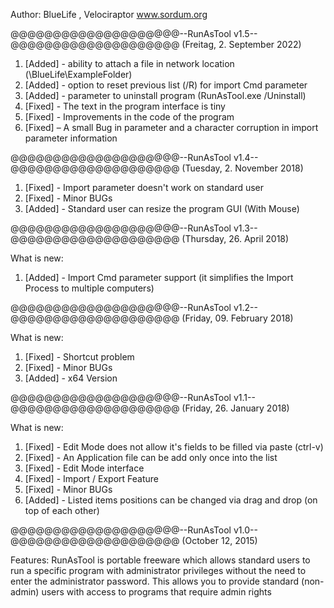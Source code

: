 Author: BlueLife , Velociraptor 
www.sordum.org

@@@@@@@@@@@@@@@@@@@@--RunAsTool v1.5--@@@@@@@@@@@@@@@@@@@@
(Freitag, 2. September 2022)

1. [Added] - ability to attach a file in network location (\\BlueLife\ExampleFolder)
2. [Added] - option to reset previous list (/R) for import Cmd parameter
3. [Added] - parameter to uninstall program (RunAsTool.exe /Uninstall)
4. [Fixed] - The text in the program interface is tiny
5. [Fixed] - Improvements in the code of the program
6. [Fixed] – A small Bug in parameter and a character corruption in import parameter information

@@@@@@@@@@@@@@@@@@@@--RunAsTool v1.4--@@@@@@@@@@@@@@@@@@@@
(Tuesday, 2. November 2018)

1. [Fixed] - Import parameter doesn't work on standard user
2. [Fixed] - Minor BUGs
3. [Added] - Standard user can resize the program GUI (With Mouse)

@@@@@@@@@@@@@@@@@@@@--RunAsTool v1.3--@@@@@@@@@@@@@@@@@@@@
(Thursday, 26. April 2018) 

What is new:
1. [Added] - Import Cmd parameter support (it simplifies the Import Process to multiple computers)

@@@@@@@@@@@@@@@@@@@@--RunAsTool v1.2--@@@@@@@@@@@@@@@@@@@@
(Friday, 09. February 2018) 

What is new:
1. [Fixed] - Shortcut problem
2. [Fixed] - Minor BUGs 
3. [Added] - x64 Version

@@@@@@@@@@@@@@@@@@@@--RunAsTool v1.1--@@@@@@@@@@@@@@@@@@@@
(Friday, 26. January 2018) 

What is new:
1. [Fixed] - Edit Mode does not allow it's fields to be filled via paste (ctrl-v)
2. [Fixed] - An Application file can be add only once into the list
3. [Fixed] - Edit Mode interface
4. [Fixed] - Import / Export Feature
5. [Fixed] - Minor BUGs
6. [Added] - Listed items positions can be changed via drag and drop (on top of each other)


@@@@@@@@@@@@@@@@@@@@--RunAsTool v1.0--@@@@@@@@@@@@@@@@@@@@
(October 12, 2015) 

Features:
RunAsTool is portable freeware which allows standard users to run a specific 
program with administrator privileges without the need to enter the administrator password. 
This allows you to provide standard (non-admin) users with access to programs that require admin rights
